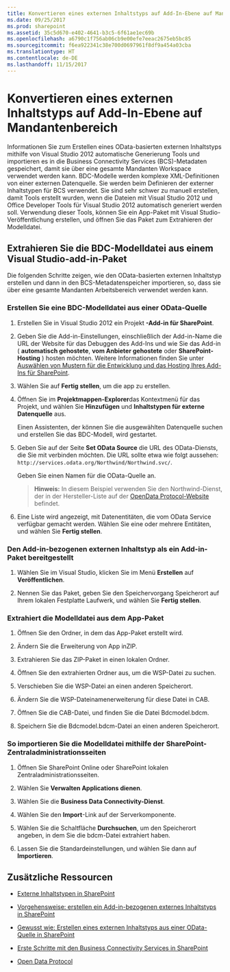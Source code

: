 ```yaml
---
title: Konvertieren eines externen Inhaltstyps auf Add-In-Ebene auf Mandantenbereich
ms.date: 09/25/2017
ms.prod: sharepoint
ms.assetid: 35c5d670-e402-4641-b3c5-6f61ae1ec69b
ms.openlocfilehash: a6790c1f756ab06cb9e00efe7eeac2675eb5bc85
ms.sourcegitcommit: f6ea922341c38e700d0697961f8df9a454a03cba
ms.translationtype: HT
ms.contentlocale: de-DE
ms.lasthandoff: 11/15/2017
---
```

# <a name="convert-an-add-in-scoped-external-content-type-to-tenant-scoped"></a>Konvertieren eines externen Inhaltstyps auf Add-In-Ebene auf Mandantenbereich

Informationen Sie zum Erstellen eines OData-basierten externen Inhaltstyps mithilfe von Visual Studio 2012 automatische Generierung Tools und importieren es in die Business Connectivity Services (BCS)-Metadaten gespeichert, damit sie über eine gesamte Mandanten Workspace verwendet werden kann. BDC-Modelle werden komplexe XML-Definitionen von einer externen Datenquelle. Sie werden beim Definieren der externer Inhaltstypen für BCS verwendet. Sie sind sehr schwer zu manuell erstellen, damit Tools erstellt wurden, wenn die Dateien mit Visual Studio 2012 und Office Developer Tools für Visual Studio 2012 automatisch generiert werden soll. Verwendung dieser Tools, können Sie ein App-Paket mit Visual Studio-Veröffentlichung erstellen, und öffnen Sie das Paket zum Extrahieren der Modelldatei.
  
    
    


## <a name="extract-the-bdc-model-file-from-a-visual-studio-add-in-package"></a>Extrahieren Sie die BDC-Modelldatei aus einem Visual Studio-add-in-Paket

Die folgenden Schritte zeigen, wie den OData-basierten externen Inhaltstyp erstellen und dann in den BCS-Metadatenspeicher importieren, so, dass sie über eine gesamte Mandanten Arbeitsbereich verwendet werden kann.
  
    
    

### <a name="to-create-a-bdc-model-file-from-an-odata-source"></a>Erstellen Sie eine BDC-Modelldatei aus einer OData-Quelle


1. Erstellen Sie in Visual Studio 2012 ein Projekt **-Add-in für SharePoint**.
    
  
2. Geben Sie die Add-in-Einstellungen, einschließlich der Add-in-Name die URL der Website für das Debuggen des Add-Ins und wie Sie das Add-in ( **automatisch gehostete**, **vom Anbieter gehostete** oder **SharePoint-Hosting** ) hosten möchten. Weitere Informationen finden Sie unter [Auswählen von Mustern für die Entwicklung und das Hosting Ihres Add-Ins für SharePoint](http://msdn.microsoft.com/library/05ce5435-0a03-4ddc-976b-c33b08d03457%28Office.15%29.aspx).
    
  
3. Wählen Sie auf **Fertig stellen**, um die app zu erstellen.
    
  
4. Öffnen Sie im **Projektmappen-Explorer**das Kontextmenü für das Projekt, und wählen Sie **Hinzufügen** und **Inhaltstypen für externe Datenquelle** aus.
    
    Einen Assistenten, der können Sie die ausgewählten Datenquelle suchen und erstellen Sie das BDC-Modell, wird gestartet.
    
  
5. Geben Sie auf der Seite **Set OData Source** die URL des OData-Diensts, die Sie mit verbinden möchten. Die URL sollte etwa wie folgt aussehen: `http://services.odata.org/Northwind/Northwind.svc/`.
    
    Geben Sie einen Namen für die OData-Quelle an.
    
    > **Hinweis:** In diesem Beispiel verwenden Sie den Northwind-Dienst, der in der Hersteller-Liste auf der  [OpenData Protocol-Website](http://www.odata.org) befindet. 
6. Eine Liste wird angezeigt, mit Datenentitäten, die vom OData Service verfügbar gemacht werden. Wählen Sie eine oder mehrere Entitäten, und wählen Sie **Fertig stellen**.
    
  

### <a name="to-deploy-the-add-in-scoped-external-content-type-as-an-add-in-package"></a>Den Add-in-bezogenen externen Inhaltstyp als ein Add-in-Paket bereitgestellt


1. Wählen Sie im Visual Studio, klicken Sie im Menü **Erstellen** auf **Veröffentlichen**.
    
  
2. Nennen Sie das Paket, geben Sie den Speichervorgang Speicherort auf Ihrem lokalen Festplatte Laufwerk, und wählen Sie **Fertig stellen**.
    
  

### <a name="to-extract-the-model-file-from-the-app-package"></a>Extrahiert die Modelldatei aus dem App-Paket


1. Öffnen Sie den Ordner, in dem das App-Paket erstellt wird.
    
  
2.  Ändern Sie die Erweiterung von App inZIP.
    
  
3. Extrahieren Sie das ZIP-Paket in einen lokalen Ordner.
    
  
4. Öffnen Sie den extrahierten Ordner aus, um die WSP-Datei zu suchen.
    
  
5. Verschieben Sie die WSP-Datei an einen anderen Speicherort.
    
  
6. Ändern Sie die WSP-Dateinamenerweiterung für diese Datei in CAB.
    
  
7. Öffnen Sie die CAB-Datei, und finden Sie die Datei Bdcmodel.bdcm.
    
  
8. Speichern Sie die Bdcmodel.bdcm-Datei an einen anderen Speicherort.
    
  

### <a name="to-import-the-model-file-using-sharepoint-central-administration-pages"></a>So importieren Sie die Modelldatei mithilfe der SharePoint-Zentraladministrationsseiten


1. Öffnen Sie SharePoint Online oder SharePoint lokalen Zentraladministrationsseiten.
    
  
2. Wählen Sie **Verwalten Applications dienen**.
    
  
3. Wählen Sie die **Business Data Connectivity-Dienst**.
    
  
4. Wählen Sie den **Import**-Link auf der Serverkomponente.
    
  
5. Wählen Sie die Schaltfläche **Durchsuchen**, um den Speicherort angeben, in dem Sie die bdcm-Datei extrahiert haben.
    
  
6. Lassen Sie die Standardeinstellungen, und wählen Sie dann auf **Importieren**.
    
  

## <a name="additional-resources"></a>Zusätzliche Ressourcen
<a name="bk_addresources"> </a>


-  [Externe Inhaltstypen in SharePoint](external-content-types-in-sharepoint.md)
    
  
-  [Vorgehensweise: erstellen ein Add-in-bezogenen externes Inhaltstyps in SharePoint](how-to-create-an-add-in-scoped-external-content-type-in-sharepoint.md)
    
  
-  [Gewusst wie: Erstellen eines externen Inhaltstyps aus einer OData-Quelle in SharePoint](how-to-create-an-external-content-type-from-an-odata-source-in-sharepoint.md)
    
  
-  [Erste Schritte mit den Business Connectivity Services in SharePoint](get-started-with-business-connectivity-services-in-sharepoint.md)
    
  
-  [Open Data Protocol](http://www.odata.org)
    
  

  
    
    

